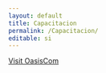 ```yaml
---
layout: default
title: Capacitacion
permalink: /Capacitacion/
editable: si
---
```


[Visit OasisCom](https://www.youtube.com/watch?v=6ohHaTvmHKA)


